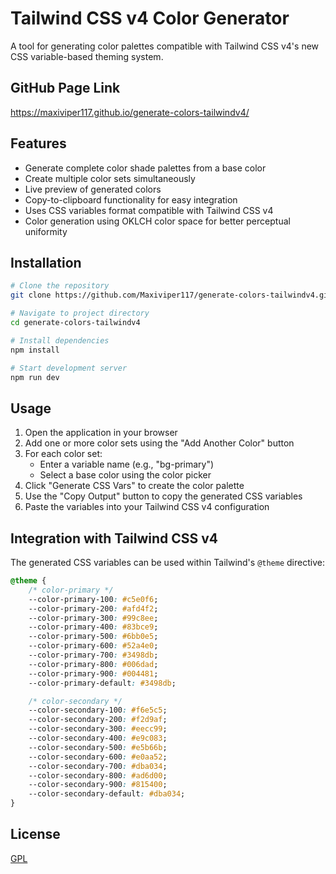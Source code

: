 # Tailwind CSS v4 Color Generator

A tool for generating color palettes compatible with Tailwind CSS v4's new CSS variable-based theming system.

## GitHub Page Link

https://maxiviper117.github.io/generate-colors-tailwindv4/

## Features

- Generate complete color shade palettes from a base color
- Create multiple color sets simultaneously
- Live preview of generated colors
- Copy-to-clipboard functionality for easy integration
- Uses CSS variables format compatible with Tailwind CSS v4
- Color generation using OKLCH color space for better perceptual uniformity

## Installation

```bash
# Clone the repository
git clone https://github.com/Maxiviper117/generate-colors-tailwindv4.git

# Navigate to project directory
cd generate-colors-tailwindv4

# Install dependencies
npm install

# Start development server
npm run dev
```

## Usage

1. Open the application in your browser
2. Add one or more color sets using the "Add Another Color" button
3. For each color set:
   - Enter a variable name (e.g., "bg-primary")
   - Select a base color using the color picker
4. Click "Generate CSS Vars" to create the color palette
5. Use the "Copy Output" button to copy the generated CSS variables
6. Paste the variables into your Tailwind CSS v4 configuration

## Integration with Tailwind CSS v4

The generated CSS variables can be used within Tailwind's `@theme` directive:

```css
@theme {
	/* color-primary */
	--color-primary-100: #c5e0f6;
	--color-primary-200: #afd4f2;
	--color-primary-300: #99c8ee;
	--color-primary-400: #83bce9;
	--color-primary-500: #6bb0e5;
	--color-primary-600: #52a4e0;
	--color-primary-700: #3498db;
	--color-primary-800: #006dad;
	--color-primary-900: #004481;
	--color-primary-default: #3498db;

	/* color-secondary */
	--color-secondary-100: #f6e5c5;
	--color-secondary-200: #f2d9af;
	--color-secondary-300: #eecc99;
	--color-secondary-400: #e9c083;
	--color-secondary-500: #e5b66b;
	--color-secondary-600: #e0aa52;
	--color-secondary-700: #dba034;
	--color-secondary-800: #ad6d00;
	--color-secondary-900: #815400;
	--color-secondary-default: #dba034;
}
```

## License

[GPL](https://github.com/Maxiviper117/generate-colors-tailwindv4#GPL-3.0-1-ov-file)
